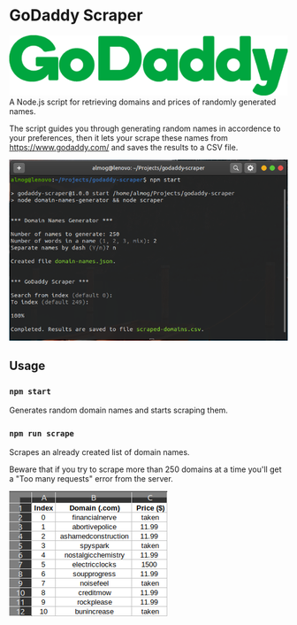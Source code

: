 # GoDaddy Scraper

![Logo](images/godaddy-logo.png)
<br>
A Node.js script for retrieving domains and prices of randomly generated names.

The script guides you through generating random names in accordence to your preferences, then it lets your scrape these names from https://www.godaddy.com/ and saves the results to a CSV file.

![CLI](images/cli.png)

## Usage

### `npm start`

Generates random domain names and starts scraping them.

### `npm run scrape`

Scrapes an already created list of domain names.</br>

Beware that if you try to scrape more than 250 domains at a time you'll get a "Too many requests" error from the server.

![Results](images/results.png)
